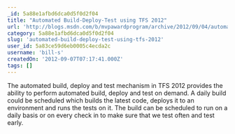 ```yaml
---
_id: 5a88e1afbd6dca0d5f0d2f04
title: "Automated Build-Deploy-Test using TFS 2012"
url: 'http://blogs.msdn.com/b/mvpawardprogram/archive/2012/09/04/automated-build-deploy-test-using-tfs-2012.aspx'
category: 5a88e1afbd6dca0d5f0d2f04
slug: 'automated-build-deploy-test-using-tfs-2012'
user_id: 5a83ce59d6eb0005c4ecda2c
username: 'bill-s'
createdOn: '2012-09-07T07:17:41.000Z'
tags: []
---
```


The automated build, deploy and test mechanism in TFS 2012 provides the ability to perform automated build, deploy and test on demand. A daily build could be scheduled which builds the latest code, deploys it to an environment and runs the tests on it. The build can be scheduled to run on a daily basis or on every check in to make sure that we test often and test early.
